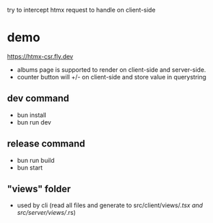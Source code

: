 try to intercept htmx request to handle on client-side

# demo
https://htmx-csr.fly.dev

- albums page is supported to render on client-side and server-side.
- counter button will +/- on client-side and store value in querystring

## dev command
- bun install
- bun run dev

## release command
- bun run build
- bun start

## "views" folder
- used by cli (read all files and generate to src/client/views/*.tsx and src/server/views/*.rs)
